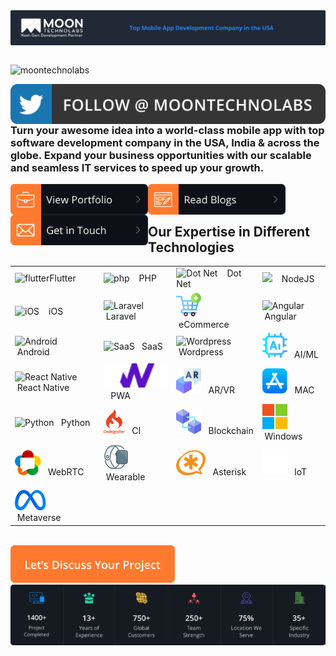 <img src="assets/top-header.png" align="center">
<br/>
<br/>
<div>
    <p align="left"> <img src="https://komarev.com/ghpvc/?username=moontechnolabs&label=Profile%20views&color=0e75b6&style=flat" alt="moontechnolabs" /> </p> <a href="https://twitter.com/moontechnolabs" target="_blank"><img src="assets/twitter-follow.svg" align="left"></a>
    <br/>
    <br/>
</div>

<div>
    <h3>
        Turn your awesome idea into a world-class mobile app with top software development company in the USA, India & across the globe. Expand your business opportunities with our scalable and seamless IT services to speed up your growth.
    </h3>
    
</div>

<div>
    <img src="assets/view-portfolio.svg" align="left" width="220px">
    <img src="assets/read-blogs.svg" align="left" width="220px">
    <img src="assets/get-in-touch.png" align="left" width="220px">
</div>

<br/>
<br/>

<div>
    <h2>Our Expertise in Different Technologies</h2>
</div>

<table>
<tr>
    <td><img src="https://www.vectorlogo.zone/logos/flutterio/flutterio-icon.svg" alt="flutter" height="40" />Flutter</td>
    <td><img src="https://www.vectorlogo.zone/logos/php/php-vertical.svg" alt="php" height="40"/>&nbsp; &nbsp;  PHP  </td>
    <td><img src="https://www.vectorlogo.zone/logos/dotnet/dotnet-icon.svg" alt="Dot Net" height="40" />&nbsp; &nbsp;  Dot Net</td>
    <td><img src="https://www.vectorlogo.zone/logos/nodejs/nodejs-icon.svg" height="40">&nbsp; &nbsp;  NodeJS</td>
</tr>

<tr>
    <td><img src="https://www.vectorlogo.zone/logos/apple/apple-icon.svg" alt="iOS" height="40" />&nbsp; &nbsp; iOS</td>
    <td><img src="https://www.vectorlogo.zone/logos/laravel/laravel-icon.svg" alt="Laravel" height="40" />&nbsp; &nbsp;Laravel</td>
    <td><img src="assets/add-to-cart.png" alt="eCommerce" height="40" />&nbsp; &nbsp;eCommerce</td>
    <td><img src="https://www.vectorlogo.zone/logos/angular/angular-icon.svg" alt="Angular" height="40" />&nbsp; &nbsp;Angular</td>
</tr>

<tr>
    <td><img src="https://www.vectorlogo.zone/logos/android/android-icon.svg" alt="Android" height="40" />&nbsp; &nbsp;Android</td>
    <td><img src="https://www.vectorlogo.zone/logos/sass-lang/sass-lang-icon.svg" alt="SaaS" height="40" />&nbsp; &nbsp;SaaS</td>
    <td><img src="https://www.vectorlogo.zone/logos/wordpress/wordpress-icon.svg" alt="Wordpress" height="40" />&nbsp; &nbsp;Wordpress</td>
    <td><img src="assets/ai.png" alt="AI/ML" height="40" />&nbsp; &nbsp;AI/ML</td>
</tr>

<tr>
    <td><img src="https://www.vectorlogo.zone/logos/reactjs/reactjs-icon.svg" alt="React Native" height="40" />&nbsp; &nbsp;React Native</td>
    <td><img src="assets/pwa-icon.png" alt="PWA" height="40" />&nbsp; &nbsp;PWA</td>
    <td><img src="assets/augmented-reality.png" alt="AR/VR" height="40" />&nbsp; &nbsp;AR/VR</td>
    <td><img src="assets/app-store.png" alt="MAC" height="40" />&nbsp; &nbsp;MAC</td>
</tr>

<tr>
    <td><img src="https://www.vectorlogo.zone/logos/python/python-icon.svg" alt="Python" height="40" />&nbsp; &nbsp;Python</td>
    <td><img src="assets/codeigniter.png" alt="CI" height="40" />&nbsp; &nbsp;CI</td>
    <td><img src="assets/blockchain.png" alt="Blockchain" height="40" />&nbsp; &nbsp;Blockchain</td>
    <td><img src="assets/windows.png" alt="Windows" height="40" />&nbsp; &nbsp;Windows</td>
</tr>

<tr>
    <td><img src="assets/webrtc.png" alt="WebRTC" height="40" />&nbsp; &nbsp;WebRTC</td>
    <td><img src="assets/wearable.png" alt="Wearable" height="40" />&nbsp; &nbsp;Wearable</td>
    <td><img src="assets/asterisk.png" alt="Asterisk" height="40" />&nbsp; &nbsp;Asterisk</td>
    <td><img src="assets/iot.png" alt="IoT" height="40" />&nbsp; &nbsp;IoT</td>
</tr>

<tr>
    <td><img src="assets/meta.png" alt="Metaverse" height="40" />&nbsp; &nbsp;Metaverse</td>
    <td></td>
    <td></td>
    <td></td>
</tr>


</table>
<br/>
<div>
<img height="60" src="assets/lets-discuss-project.png" />
</div>

<img src="assets/bottom-footer.png" />
